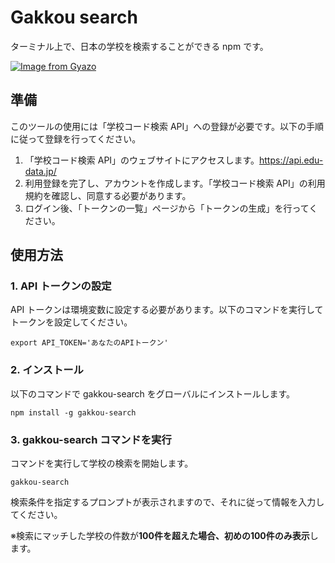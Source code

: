 # Gakkou search

ターミナル上で、日本の学校を検索することができる npm です。

[![Image from Gyazo](https://i.gyazo.com/1a9531424d3b0ec8e319edd9985895ee.gif)](https://gyazo.com/1a9531424d3b0ec8e319edd9985895ee)

## 準備

このツールの使用には「学校コード検索 API」への登録が必要です。以下の手順に従って登録を行ってください。

1. 「学校コード検索 API」のウェブサイトにアクセスします。https://api.edu-data.jp/
1. 利用登録を完了し、アカウントを作成します。「学校コード検索 API」の利用規約を確認し、同意する必要があります。
1. ログイン後、「トークンの一覧」ページから「トークンの生成」を行ってください。

## 使用方法

### 1. API トークンの設定

API トークンは環境変数に設定する必要があります。以下のコマンドを実行してトークンを設定してください。

```
export API_TOKEN='あなたのAPIトークン'
```

### 2. インストール

以下のコマンドで gakkou-search をグローバルにインストールします。

```
npm install -g gakkou-search
```

### 3. gakkou-search コマンドを実行

コマンドを実行して学校の検索を開始します。

```
gakkou-search
```

検索条件を指定するプロンプトが表示されますので、それに従って情報を入力してください。

※検索にマッチした学校の件数が**100件を超えた場合、初めの100件のみ表示**します。
